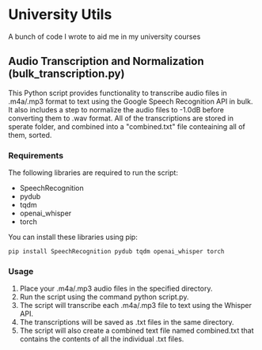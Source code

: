 # University Utils
 A bunch of code I wrote to aid me in my university courses


## Audio Transcription and Normalization (bulk_transcription.py)
This Python script provides functionality to transcribe audio files in .m4a/.mp3 format to text using the Google Speech Recognition API in bulk. It also includes a step to normalize the audio files to -1.0dB before converting them to .wav format. All of the transcriptions are stored in sperate folder, and combined into a "combined.txt" file conteaining all of them, sorted.

### Requirements
The following libraries are required to run the script:

- SpeechRecognition
- pydub
- tqdm
- openai_whisper
- torch

You can install these libraries using pip:

`pip install SpeechRecognition pydub tqdm openai_whisper torch`

### Usage
1. Place your .m4a/.mp3 audio files in the specified directory.
2. Run the script using the command python script.py.
3. The script will transcribe each .m4a/.mp3 file to text using the Whisper API.
4. The transcriptions will be saved as .txt files in the same directory.
5. The script will also create a combined text file named combined.txt that contains the contents of all the individual .txt files.